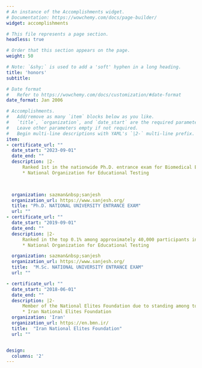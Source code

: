 ```yaml
---
# An instance of the Accomplishments widget.
# Documentation: https://wowchemy.com/docs/page-builder/
widget: accomplishments

# This file represents a page section.
headless: true

# Order that this section appears on the page.
weight: 50

# Note: `&shy;` is used to add a 'soft' hyphen in a long heading.
title: 'honors'
subtitle:

# Date format
#   Refer to https://wowchemy.com/docs/customization/#date-format
date_format: Jan 2006

# Accomplishments.
#   Add/remove as many `item` blocks below as you like.
#   `title`, `organization`, and `date_start` are the required parameters.
#   Leave other parameters empty if not required.
#   Begin multi-line descriptions with YAML's `|2-` multi-line prefix.
item:
- certificate_url: ""
  date_start: "2023-09-01"
  date_end: ""
  description: |2-
      Ranked 1st in the nationwide Ph.D. entrance exam for Biomedical Engineering (Bioelectric)  
      * National Organization for Educational Testing


      
  organization: sazman&nbsp;sanjesh
  organization_url: https://www.sanjesh.org/
  title: "Ph.D. NATIONAL UNIVERSITY ENTRANCE EXAM"
  url: ""
- certificate_url: ""
  date_start: "2019-09-01"
  date_end: ""
  description: |2-
      Ranked in the top 0.1% among approximately 40,000 participants in the nationwide M.Sc. entrance exam for Electrical Engineering
      * National Organization for Educational Testing 

  organization: sazman&nbsp;sanjesh
  organization_url: https://www.sanjesh.org/
  title:  "M.Sc. NATIONAL UNIVERSITY ENTRANCE EXAM"
  url: ""

- certificate_url: ""
  date_start: "2018-06-01"
  date_end: ""
  description: |2-
      Member of the National Elites Foundation due to standing among top students of university.
      * Iran National Elites Foundation
  organization: 'Iran'
  organization_url: https://en.bmn.ir/
  title:  "Iran National Elites Foundation"
  url: ""


design:
  columns: '2' 
---
```

